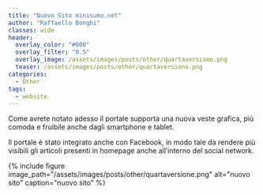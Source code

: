 ```yaml
---
title: "Nuovo Sito minisumo.net"
author: "Raffaello Bonghi"
classes: wide
header:
  overlay_color: "#000"
  overlay_filter: "0.5"
  overlay_image: /assets/images/posts/other/quartaversione.png
  teaser: /assets/images/posts/other/quartaversione.png
categories:
  - Other
tags:
  - website
---
```


Come avrete notato adesso il portale supporta una nuova veste grafica, più comoda e fruibile anche dagli smartphone e tablet.

Il portale è stato integrato anche con Facebook, in modo tale da rendere più visibili gli articoli presenti in homepage anche all’interno del social network.

{% include figure image_path="/assets/images/posts/other/quartaversione.png" alt="nuovo sito" caption="nuovo sito" %}
